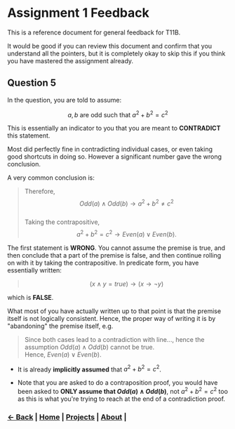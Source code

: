# Assignment 1 Feedback
This is a reference document for general feedback for T11B. <br>

It would be good if you can review this document and confirm that you understand all the pointers, but it is completely okay to skip this if you think you have mastered the assignment already. <br>

<script type="text/javascript" async
  src="https://cdnjs.cloudflare.com/ajax/libs/mathjax/3.2.2/es5/tex-mml-chtml.js">
</script>

## Question 5

In the question, you are told to assume:  

$$a, b \text{ are odd such that } a^2 + b^2 = c^2$$

This is essentially an indicator to you that you are meant to **CONTRADICT** this statement.

Most did perfectly fine in contradicting individual cases, or even taking good shortcuts in doing so. However a significant number gave the wrong conclusion.  

A very common conclusion is:

> Therefore, $$Odd(a) \wedge Odd(b) \to a^2 + b^2 \neq c^2$$  
> Taking the contrapositive, $$a^2 + b^2 = c^2 \to Even(a) \vee Even(b).$$

The first statement is **WRONG**. You cannot assume the premise is true, and then conclude that a part of the premise is false, and then continue rolling on with it by taking the contrapositive. In predicate form, you have essentially written:

> $$(x \wedge y = true) \to (x \to \neg y)$$


which is **FALSE**.

What most of you have actually written up to that point is that the premise itself is not logically consistent. Hence, the proper way of writing it is by "abandoning" the premise itself, e.g.

> Since both cases lead to a contradiction with line..., hence the assumption $Odd(a) \wedge Odd(b)$ cannot be true. <br>
> Hence, $Even(a) \vee Even(b)$.

* It is already **implicitly assumed** that $a^2 + b^2 = c^2$.  

* Note that you are asked to do a contraposition proof, you would have been asked to **ONLY assume that $Odd(a) \wedge Odd(b)$**, not $a^2 + b^2 = c^2$ too as this is what you're trying to reach at the end of a contradiction proof.

### <a href="javascript:history.back()">← Back</a> | [Home](/) | [Projects](/projects) | [About](/about) |
